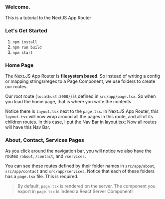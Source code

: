 ### Welcome.

This is a tutorial to the NextJS App Router

### Let's Get Started

1. `npm install`
2. `npm run build`
3. `npm start`

### Home Page 

The Next.JS App Router is **filesystem based**. So instead of writing a config or mapping strings/regex to a Page Component, we use folders to create our routes.

Our root route (`localhost:3000/`) is defined in `src/app/page.tsx`. So when you load the home page, that is where you write the contents.

Notice there is `layout.tsx` next to the `page.tsx`. In Next.JS App Router, this `layout.tsx` will now wrap around all the pages in this route, and all of its children routes. In this case, I put the Nav Bar in layout.tsx; Now all routes will have this Nav Bar.

### About, Contact, Services Pages

As you click around the navigation bar, you will notice we also have the routes `/about`, `/contact`, and `/services`. 

You can see these routes defined by their folder names in `src/app/about`, `src/app/contact` and `src/app/services`. Notice that each of these folders has a `page.tsx` file. This is required.

> By default, `page.tsx` is rendered on the server. The component you export in `page.tsx` is indeed a React Server Component!

